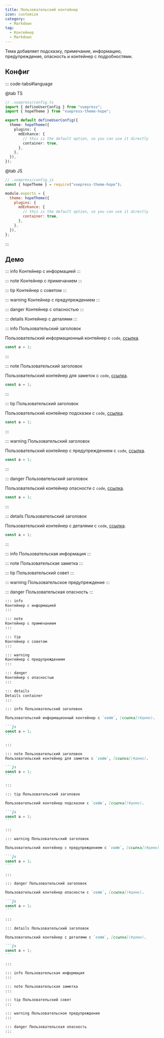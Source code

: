 ```yaml
---
title: Пользовательский контейнер
icon: customize
category:
  - Markdown
tag:
  - Контейнер
  - Markdown
---
```


Тема добавляет подсказку, примечание, информацию, предупреждение, опасность и контейнер с подробностями.

<!-- more -->

## Конфиг

::: code-tabs#language

@tab TS

```ts {8-11}
// .vuepress/config.ts
import { defineUserConfig } from "vuepress";
import { hopeTheme } from "vuepress-theme-hope";

export default defineUserConfig({
  theme: hopeTheme({
    plugins: {
      mdEnhance: {
        // this is the default option, so you can use it directly
        container: true,
      },
    },
  }),
});
```

@tab JS

```js {7-10}
// .vuepress/config.js
const { hopeTheme } = require("vuepress-theme-hope");

module.exports = {
  theme: hopeTheme({
    plugins: {
      mdEnhance: {
        // this is the default option, so you can use it directly
        container: true,
      },
    },
  }),
};
```

:::

## Демо

::: info
Контейнер с информацией
:::

::: note
Контейнер с примечанием
:::

::: tip
Контейнер с советом
:::

::: warning
Контейнер с предупреждением
:::

::: danger
Контейнер с опасностью
:::

::: details
Контейнер с деталями
:::

::: info Пользовательский заголовок

Пользовательский информационный контейнер с `code`, [ссылка](#демо).

```js
const a = 1;
```

:::

::: note Пользовательский заголовок

Пользовательский контейнер для заметок с `code`, [ссылка](#демо).

```js
const a = 1;
```

:::

::: tip Пользовательский заголовок

Пользовательский контейнер подсказки с `code`, [ссылка](#демо).

```js
const a = 1;
```

:::

::: warning Пользовательский заголовок

Пользовательский контейнер с предупреждением с `code`, [ссылка](#демо).

```js
const a = 1;
```

:::

::: danger Пользовательский заголовок

Пользовательский контейнер опасности с `code`, [ссылка](#демо).

```js
const a = 1;
```

:::

::: details Пользовательский заголовок

Пользовательский контейнер с деталями с `code`, [ссылка](#демо).

```js
const a = 1;
```

:::

::: info Пользовательская информация
:::

::: note Пользовательская заметка
:::

::: tip Пользовательский совет
:::

::: warning Пользовательское предупреждение
:::

::: danger Пользовательская опасность
:::

````md
::: info
Контейнер с информацией
:::

::: note
Контейнер с примечанием
:::

::: tip
Контейнер с советом
:::

::: warning
Контейнер с предупреждением
:::

::: danger
Контейнер с опасностью
:::

::: details
Details container
:::

::: info Пользовательский заголовок

Пользовательский информационный контейнер с `code`, [ссылка](#демо).

```js
const a = 1;
```

:::

::: note Пользовательский заголовок
Пользовательский контейнер для заметок с `code`, [ссылка](#демо).

```js
const a = 1;
```

:::

::: tip Пользовательский заголовок

Пользовательский контейнер подсказки с `code`, [ссылка](#демо).

```js
const a = 1;
```

:::

::: warning Пользовательский заголовок

Пользовательский контейнер с предупреждением с `code`, [ссылка](#демо).

```js
const a = 1;
```

:::

::: danger Пользовательский заголовок

Пользовательский контейнер опасности с `code`, [ссылка](#демо).

```js
const a = 1;
```

:::

::: details Пользовательский заголовок

Пользовательский контейнер с деталями с `code`, [ссылка](#демо).

```js
const a = 1;
```

:::

::: info Пользовательская информация
:::

::: note Пользовательская заметка
:::

::: tip Пользовательский совет
:::

::: warning Пользовательское предупреждение
:::

::: danger Пользовательская опасность
:::
````
